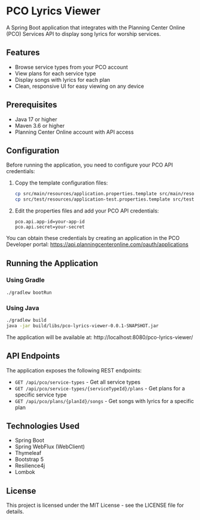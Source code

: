 # PCO Lyrics Viewer

A Spring Boot application that integrates with the Planning Center Online (PCO) Services API to display song lyrics for worship services.

## Features

- Browse service types from your PCO account
- View plans for each service type
- Display songs with lyrics for each plan
- Clean, responsive UI for easy viewing on any device

## Prerequisites

- Java 17 or higher
- Maven 3.6 or higher
- Planning Center Online account with API access

## Configuration

Before running the application, you need to configure your PCO API credentials:

1. Copy the template configuration files:
   ```bash
   cp src/main/resources/application.properties.template src/main/resources/application.properties
   cp src/test/resources/application-test.properties.template src/test/resources/application-test.properties
   ```

2. Edit the properties files and add your PCO API credentials:
   ```properties
   pco.api.app-id=your-app-id
   pco.api.secret=your-secret
   ```

You can obtain these credentials by creating an application in the PCO Developer portal: https://api.planningcenteronline.com/oauth/applications

## Running the Application

### Using Gradle

```bash
./gradlew bootRun
```

### Using Java

```bash
./gradlew build
java -jar build/libs/pco-lyrics-viewer-0.0.1-SNAPSHOT.jar
```

The application will be available at: http://localhost:8080/pco-lyrics-viewer/

## API Endpoints

The application exposes the following REST endpoints:

- `GET /api/pco/service-types` - Get all service types
- `GET /api/pco/service-types/{serviceTypeId}/plans` - Get plans for a specific service type
- `GET /api/pco/plans/{planId}/songs` - Get songs with lyrics for a specific plan

## Technologies Used

- Spring Boot
- Spring WebFlux (WebClient)
- Thymeleaf
- Bootstrap 5
- Resilience4j
- Lombok

## License

This project is licensed under the MIT License - see the LICENSE file for details. 